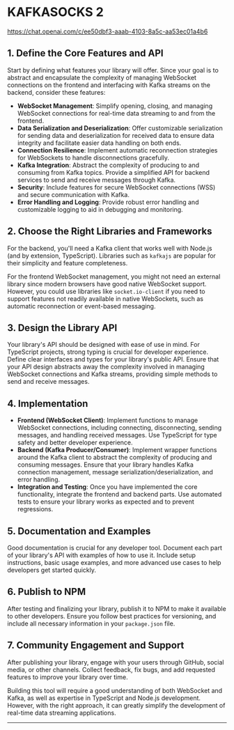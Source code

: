 # KAFKASOCKS 2

https://chat.openai.com/c/ee50dbf3-aaab-4103-8a5c-aa53ec01a4b6

## 1. Define the Core Features and API

Start by defining what features your library will offer. Since your goal is to abstract and encapsulate the complexity of managing WebSocket connections on the frontend and interfacing with Kafka streams on the backend, consider these features:

- **WebSocket Management**: Simplify opening, closing, and managing WebSocket connections for real-time data streaming to and from the frontend.
- **Data Serialization and Deserialization**: Offer customizable serialization for sending data and deserialization for received data to ensure data integrity and facilitate easier data handling on both ends.
- **Connection Resilience**: Implement automatic reconnection strategies for WebSockets to handle disconnections gracefully.
- **Kafka Integration**: Abstract the complexity of producing to and consuming from Kafka topics. Provide a simplified API for backend services to send and receive messages through Kafka.
- **Security**: Include features for secure WebSocket connections (WSS) and secure communication with Kafka.
- **Error Handling and Logging**: Provide robust error handling and customizable logging to aid in debugging and monitoring.

## 2. Choose the Right Libraries and Frameworks

For the backend, you'll need a Kafka client that works well with Node.js (and by extension, TypeScript). Libraries such as `kafkajs` are popular for their simplicity and feature completeness.

For the frontend WebSocket management, you might not need an external library since modern browsers have good native WebSocket support. However, you could use libraries like `socket.io-client` if you need to support features not readily available in native WebSockets, such as automatic reconnection or event-based messaging.

## 3. Design the Library API

Your library's API should be designed with ease of use in mind. For TypeScript projects, strong typing is crucial for developer experience. Define clear interfaces and types for your library's public API. Ensure that your API design abstracts away the complexity involved in managing WebSocket connections and Kafka streams, providing simple methods to send and receive messages.

## 4. Implementation

- **Frontend (WebSocket Client)**: Implement functions to manage WebSocket connections, including connecting, disconnecting, sending messages, and handling received messages. Use TypeScript for type safety and better developer experience.
- **Backend (Kafka Producer/Consumer)**: Implement wrapper functions around the Kafka client to abstract the complexity of producing and consuming messages. Ensure that your library handles Kafka connection management, message serialization/deserialization, and error handling.
- **Integration and Testing**: Once you have implemented the core functionality, integrate the frontend and backend parts. Use automated tests to ensure your library works as expected and to prevent regressions.

## 5. Documentation and Examples

Good documentation is crucial for any developer tool. Document each part of your library's API with examples of how to use it. Include setup instructions, basic usage examples, and more advanced use cases to help developers get started quickly.

## 6. Publish to NPM

After testing and finalizing your library, publish it to NPM to make it available to other developers. Ensure you follow best practices for versioning, and include all necessary information in your `package.json` file.

## 7. Community Engagement and Support

After publishing your library, engage with your users through GitHub, social media, or other channels. Collect feedback, fix bugs, and add requested features to improve your library over time.

Building this tool will require a good understanding of both WebSocket and Kafka, as well as expertise in TypeScript and Node.js development. However, with the right approach, it can greatly simplify the development of real-time data streaming applications.

---
